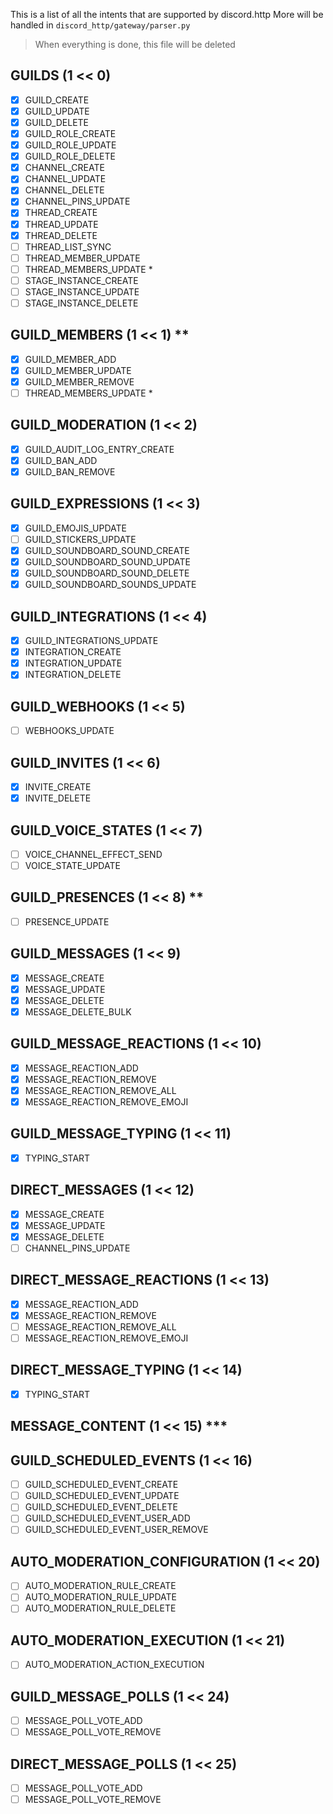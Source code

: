 This is a list of all the intents that are supported by discord.http
More will be handled in `discord_http/gateway/parser.py`

> When everything is done, this file will be deleted

## GUILDS (1 << 0)
  - [x] GUILD_CREATE
  - [x] GUILD_UPDATE
  - [x] GUILD_DELETE
  - [x] GUILD_ROLE_CREATE
  - [x] GUILD_ROLE_UPDATE
  - [x] GUILD_ROLE_DELETE
  - [x] CHANNEL_CREATE
  - [x] CHANNEL_UPDATE
  - [x] CHANNEL_DELETE
  - [x] CHANNEL_PINS_UPDATE
  - [x] THREAD_CREATE
  - [x] THREAD_UPDATE
  - [x] THREAD_DELETE
  - [ ] THREAD_LIST_SYNC
  - [ ] THREAD_MEMBER_UPDATE
  - [ ] THREAD_MEMBERS_UPDATE *
  - [ ] STAGE_INSTANCE_CREATE
  - [ ] STAGE_INSTANCE_UPDATE
  - [ ] STAGE_INSTANCE_DELETE

## GUILD_MEMBERS (1 << 1) **
  - [x] GUILD_MEMBER_ADD
  - [x] GUILD_MEMBER_UPDATE
  - [x] GUILD_MEMBER_REMOVE
  - [ ] THREAD_MEMBERS_UPDATE *

## GUILD_MODERATION (1 << 2)
  - [x] GUILD_AUDIT_LOG_ENTRY_CREATE
  - [x] GUILD_BAN_ADD
  - [x] GUILD_BAN_REMOVE

## GUILD_EXPRESSIONS (1 << 3)
  - [x] GUILD_EMOJIS_UPDATE
  - [ ] GUILD_STICKERS_UPDATE
  - [x] GUILD_SOUNDBOARD_SOUND_CREATE
  - [x] GUILD_SOUNDBOARD_SOUND_UPDATE
  - [x] GUILD_SOUNDBOARD_SOUND_DELETE
  - [x] GUILD_SOUNDBOARD_SOUNDS_UPDATE

## GUILD_INTEGRATIONS (1 << 4)
  - [x] GUILD_INTEGRATIONS_UPDATE
  - [x] INTEGRATION_CREATE
  - [x] INTEGRATION_UPDATE
  - [x] INTEGRATION_DELETE

## GUILD_WEBHOOKS (1 << 5)
  - [ ] WEBHOOKS_UPDATE

## GUILD_INVITES (1 << 6)
  - [x] INVITE_CREATE
  - [x] INVITE_DELETE

## GUILD_VOICE_STATES (1 << 7)
  - [ ] VOICE_CHANNEL_EFFECT_SEND
  - [ ] VOICE_STATE_UPDATE

## GUILD_PRESENCES (1 << 8) **
  - [ ] PRESENCE_UPDATE

## GUILD_MESSAGES (1 << 9)
  - [x] MESSAGE_CREATE
  - [x] MESSAGE_UPDATE
  - [x] MESSAGE_DELETE
  - [x] MESSAGE_DELETE_BULK

## GUILD_MESSAGE_REACTIONS (1 << 10)
  - [x] MESSAGE_REACTION_ADD
  - [x] MESSAGE_REACTION_REMOVE
  - [x] MESSAGE_REACTION_REMOVE_ALL
  - [x] MESSAGE_REACTION_REMOVE_EMOJI

## GUILD_MESSAGE_TYPING (1 << 11)
  - [x] TYPING_START

## DIRECT_MESSAGES (1 << 12)
  - [x] MESSAGE_CREATE
  - [x] MESSAGE_UPDATE
  - [x] MESSAGE_DELETE
  - [ ] CHANNEL_PINS_UPDATE

## DIRECT_MESSAGE_REACTIONS (1 << 13)
  - [x] MESSAGE_REACTION_ADD
  - [x] MESSAGE_REACTION_REMOVE
  - [ ] MESSAGE_REACTION_REMOVE_ALL
  - [ ] MESSAGE_REACTION_REMOVE_EMOJI

## DIRECT_MESSAGE_TYPING (1 << 14)
  - [x] TYPING_START

## MESSAGE_CONTENT (1 << 15) ***

## GUILD_SCHEDULED_EVENTS (1 << 16)
  - [ ] GUILD_SCHEDULED_EVENT_CREATE
  - [ ] GUILD_SCHEDULED_EVENT_UPDATE
  - [ ] GUILD_SCHEDULED_EVENT_DELETE
  - [ ] GUILD_SCHEDULED_EVENT_USER_ADD
  - [ ] GUILD_SCHEDULED_EVENT_USER_REMOVE

## AUTO_MODERATION_CONFIGURATION (1 << 20)
  - [ ] AUTO_MODERATION_RULE_CREATE
  - [ ] AUTO_MODERATION_RULE_UPDATE
  - [ ] AUTO_MODERATION_RULE_DELETE

## AUTO_MODERATION_EXECUTION (1 << 21)
  - [ ] AUTO_MODERATION_ACTION_EXECUTION

## GUILD_MESSAGE_POLLS (1 << 24)
  - [ ] MESSAGE_POLL_VOTE_ADD
  - [ ] MESSAGE_POLL_VOTE_REMOVE

## DIRECT_MESSAGE_POLLS (1 << 25)
  - [ ] MESSAGE_POLL_VOTE_ADD
  - [ ] MESSAGE_POLL_VOTE_REMOVE
